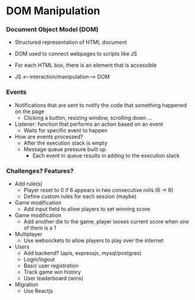 # DOM Manipulation

### Document Object Model (DOM)

- Structured representation of HTML document

- DOM used to connect webpages to scripts like JS

- For each HTML box, there is an element that is accessible

- JS <--interaction/manipulation--> DOM

### Events

- Notifications that are sent to notify the code that something happened on the page
  - Clicking a button, resizing window, scrolling down ...
- Listener: function that performs an action based on an event
  - Waits for specific event to happen
- How are events processed?
  - After the execution stack is empty
  - Message queue pressure built up
    - Each event in queue results in adding to the execution stack

### Challenges? Features?

- Add rule(s)
  - Player reset to 0 if 6 appears in two consecutive rolls (6 -> 6)
  - Define custom rules for each session (maybe)
- Game modification
  - Add input field to allow players to set winning score
- Game modification
  - Add another die to the game, player looses current score when one of them is a 1
- Multiplayer
  - Use websockets to allow players to play over the internet
- Users
  - Add backend? (apis, expressjs, mysql/postgres)
  - Login/logout
  - Basic user registration
  - Track game win history
  - User leaderboard (wins)
- Migration
  - Use Reactjs
